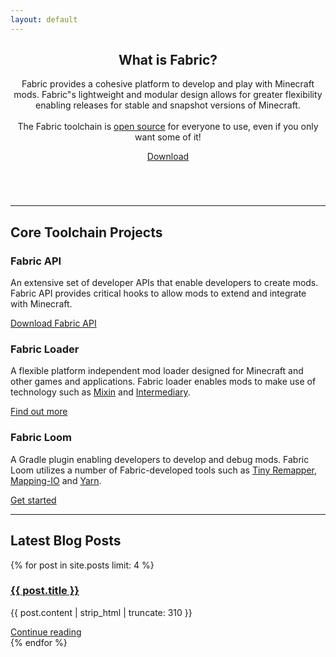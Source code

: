```yaml
---
layout: default
---
```


<div class="home post-content">
   <header>
      <div class="row-showcase">
         <article class="column">
            <h1>What is Fabric?</h1>
            <section>
               <p>Fabric provides a cohesive platform to develop and play with Minecraft mods. Fabric"s lightweight and modular design allows for greater flexibility enabling releases for stable and snapshot versions of Minecraft.<br><br>The Fabric toolchain is <a href="https://github.com/FabricMC">open source</a> for everyone to use, even if you only want some of it!</p>
            </section>
            <a class="button primary" href="/use">Download</a>
         </article>
         <figure class="column">
            <img class="cover" src="/assets/cliffs.png" alt="">
         </figure>
      </div>
   </header>
   <hr>
   <section>
      <h2>Core Toolchain Projects</h2>
      <div class="row-3">
         <article class="column">
            <h3>Fabric API</h3>
            <section>
               <p>An extensive set of developer APIs that enable developers to create mods. Fabric API provides critical hooks to allow mods to extend and integrate with Minecraft. </p>
            </section>
            <a class="button secondary" href="https://minecraft.curseforge.com/projects/fabric/files">Download Fabric API</a>
         </article>
         <article class="column">
            <h3>Fabric Loader</h3>
            <section>
               <p>A flexible platform independent mod loader designed for Minecraft and other games and applications. Fabric loader enables mods to make use of technology such as <a href="https://github.com/FabricMC/Mixin">Mixin</a> and <a href="https://github.com/FabricMC/intermediary">Intermediary</a>.</p>
            </section>
            <a class="button secondary" href="https://fabricmc.net/wiki/documentation:fabric_loader">Find out more</a>
         </article>
         <article class="column">
            <h3>Fabric Loom</h3>
            <section>
               <p>A Gradle plugin enabling developers to develop and debug mods. Fabric Loom utilizes a number of Fabric-developed tools such as <a href="https://github.com/FabricMC/tiny-remapper">Tiny Remapper</a>, <a href="https://github.com/FabricMC/mapping-io">Mapping-IO</a> and <a href="https://github.com/FabricMC/yarn">Yarn</a>.</p>
            </section>
            <a class="button secondary" href="/develop">Get started</a>
         </article>
      </div>
   </section>
   <hr>
   <section>
      <h2>Latest Blog Posts</h2>
      <div class="row-2">
         {% for post in site.posts limit: 4 %}
         <article class="column">
            <a href="{{ post.url }}">
               <h3>{{ post.title }}</h3>
            </a>
            <section>
               <p>{{ post.content | strip_html | truncate: 310 }}</p>
            </section>
            <a class="button secondary" href="{{ post.url }}">Continue reading</a>
         </article>
         {% endfor %}
      </div>
   </section>
</div>
